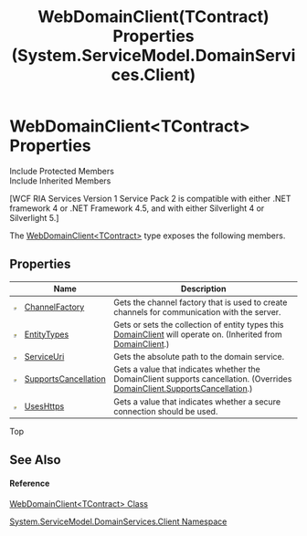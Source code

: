 ﻿---
title: WebDomainClient(TContract) Properties (System.ServiceModel.DomainServices.Client)
TOCTitle: WebDomainClient(TContract) Properties
ms:assetid: Properties.T:System.ServiceModel.DomainServices.Client.WebDomainClient`1
ms:mtpsurl: https://msdn.microsoft.com/en-us/library/Ff423299(v=VS.91)
ms:contentKeyID: 28755664
ms.date: 01/27/2012
mtps_version: v=VS.91
---

# WebDomainClient\<TContract\> Properties

Include Protected Members  
Include Inherited Members  

\[WCF RIA Services Version 1 Service Pack 2 is compatible with either .NET framework 4 or .NET Framework 4.5, and with either Silverlight 4 or Silverlight 5.\]

The [WebDomainClient\<TContract\>](ff422638\(v=vs.91\).md) type exposes the following members.

## Properties

<table>
<thead>
<tr class="header">
<th> </th>
<th>Name</th>
<th>Description</th>
</tr>
</thead>
<tbody>
<tr class="odd">
<td><img src="images\Ff422600.pubproperty(en-us,VS.91).gif" title="Public property" alt="Public property" /></td>
<td><a href="ff423266(v=vs.91).md">ChannelFactory</a></td>
<td>Gets the channel factory that is used to create channels for communication with the server.</td>
</tr>
<tr class="even">
<td><img src="images\Ff422600.pubproperty(en-us,VS.91).gif" title="Public property" alt="Public property" /></td>
<td><a href="ff422389(v=vs.91).md">EntityTypes</a></td>
<td>Gets or sets the collection of entity types this <a href="ff422792(v=vs.91).md">DomainClient</a> will operate on. (Inherited from <a href="ff422792(v=vs.91).md">DomainClient</a>.)</td>
</tr>
<tr class="odd">
<td><img src="images\Ff422600.pubproperty(en-us,VS.91).gif" title="Public property" alt="Public property" /></td>
<td><a href="ff423116(v=vs.91).md">ServiceUri</a></td>
<td>Gets the absolute path to the domain service.</td>
</tr>
<tr class="even">
<td><img src="images\Ff422600.pubproperty(en-us,VS.91).gif" title="Public property" alt="Public property" /></td>
<td><a href="ff422856(v=vs.91).md">SupportsCancellation</a></td>
<td>Gets a value that indicates whether the DomainClient supports cancellation. (Overrides <a href="ff422588(v=vs.91).md">DomainClient.SupportsCancellation</a>.)</td>
</tr>
<tr class="odd">
<td><img src="images\Ff422600.pubproperty(en-us,VS.91).gif" title="Public property" alt="Public property" /></td>
<td><a href="ff422078(v=vs.91).md">UsesHttps</a></td>
<td>Gets a value that indicates whether a secure connection should be used.</td>
</tr>
</tbody>
</table>

Top

## See Also

#### Reference

[WebDomainClient\<TContract\> Class](ff422638\(v=vs.91\).md)

[System.ServiceModel.DomainServices.Client Namespace](ff422479\(v=vs.91\).md)

